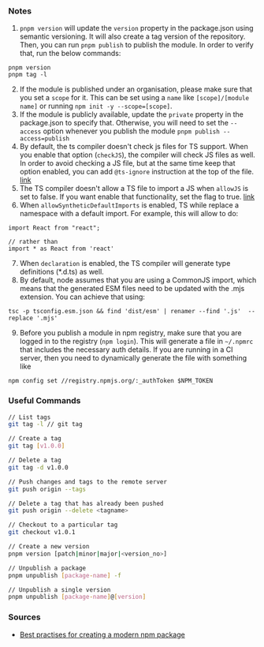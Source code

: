 ### Notes

1. `pnpm version` will update the `version` property in the package.json using semantic versioning. It will also create a tag version of the repository. Then, you can run `pnpm publish` to publish the module.
In order to verify that, run the below commands:
```
pnpm version 
pnpm tag -l
```
2. If the module is published under an organisation, please make sure that you set a `scope` for it. This can be set using a `name` like `[scope]/[module name]` or running `npm init -y --scope=[scope]`.
3. If the module is publicly available, update the `private` property in the package.json to specify that. Otherwise, you will need to set the `--access` option whenever you publish the module `pnpm publish --access=publish` 
4. By default, the ts compiler doesn't check js files for TS support. When you enable that option (`checkJS`), the compiler will check JS files as well. In order to avoid checking a JS file, but at the same time keep that option enabled, you can add `@ts-ignore` instruction at the top of the file. [link](https://www.typescriptlang.org/tsconfig#checkJS)
5. The TS compiler doesn't allow a TS file to import a JS when `allowJS` is set to false. If you want enable that functionality, set the flag to true. [link](https://www.typescriptlang.org/tsconfig#allowJS)
6. When `allowSyntheticDefaultImports` is enabled, TS while replace a namespace with a default import. For example, this will allow to do:
```
import React from "react";

// rather than
import * as React from 'react'
```
7. When `declaration` is enabled, the TS compiler will generate type definitions (*.d.ts) as well.
8. By default, node assumes that you are using a CommonJS import, which means that the generated ESM files need to be updated with the .mjs extension. You can achieve that using: 
```
tsc -p tsconfig.esm.json && find 'dist/esm' | renamer --find '.js'  --replace '.mjs'
```
9. Before you publish a module in npm registry, make sure that you are logged in to the registry (`npm login`). This will generate a file in `~/.npmrc` that includes the necessary auth details. If you are running in a CI server, then you need to dynamically generate the file with something like 
```
npm config set //registry.npmjs.org/:_authToken $NPM_TOKEN
```

### Useful Commands 

```bash
// List tags
git tag -l // git tag

// Create a tag
git tag [v1.0.0]

// Delete a tag
git tag -d v1.0.0

// Push changes and tags to the remote server
git push origin --tags

// Delete a tag that has already been pushed
git push origin --delete <tagname>

// Checkout to a particular tag
git checkout v1.0.1

// Create a new version
pnpm version [patch|minor|major|<version_no>] 

// Unpublish a package
pnpm unpublish [package-name] -f

// Unpublish a single version
pnpm unpublish [package-name]@[version]
```

### Sources

- [Best practises for creating a modern npm package](https://snyk.io/blog/best-practices-create-modern-npm-package/?fbclid=IwAR1IOqW9k6lRdIJLhK9oHC-_PaMpCzi3XdQuAM9PuM83kHp-Yuw2QV4JMOI)